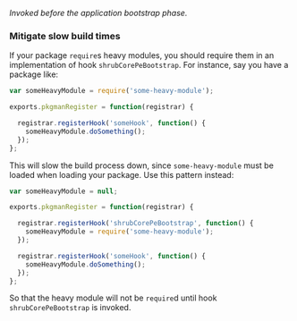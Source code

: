 *Invoked before the application bootstrap phase.*

### Mitigate slow build times

If your package `require`s heavy modules, you should require them in an
implementation of hook `shrubCorePeBootstrap`. For instance, say you have a
package like:

```javascript
var someHeavyModule = require('some-heavy-module');

exports.pkgmanRegister = function(registrar) {

  registrar.registerHook('someHook', function() {
    someHeavyModule.doSomething();
  });
};
```

This will slow the build process down, since `some-heavy-module` must be
loaded when loading your package. Use this pattern instead:

```javascript
var someHeavyModule = null;

exports.pkgmanRegister = function(registrar) {

  registrar.registerHook('shrubCorePeBootstrap', function() {
    someHeavyModule = require('some-heavy-module');
  });

  registrar.registerHook('someHook', function() {
    someHeavyModule.doSomething();
  });
};
```

So that the heavy module will not be `require`d until hook
`shrubCorePeBootstrap` is invoked.
